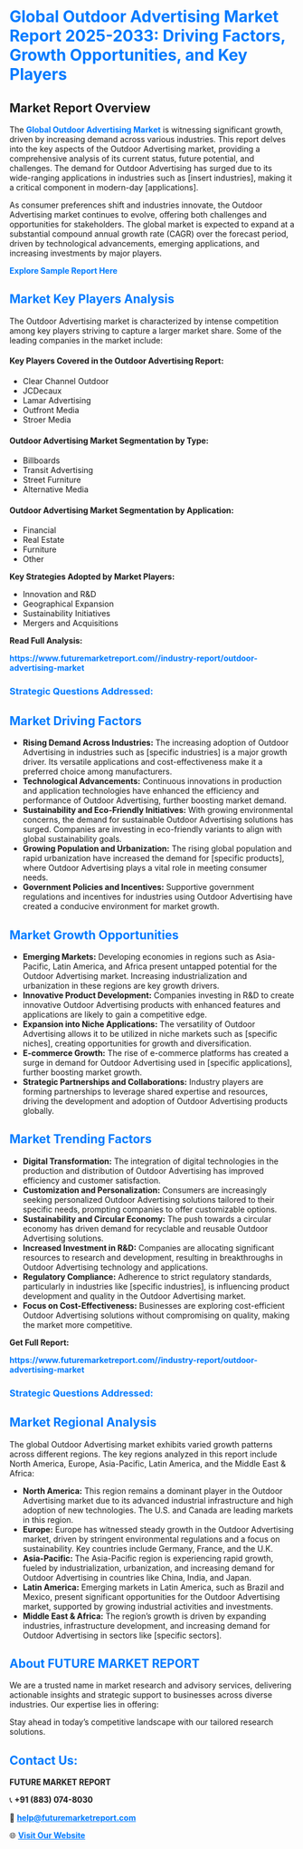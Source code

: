 <h1 style="color: #007BFF;">Global Outdoor Advertising Market Report 2025-2033: Driving Factors, Growth Opportunities, and Key Players</h1>

<section id="overview">
<h2>Market Report Overview</h2>
<p>The <a href="https://www.futuremarketreport.com//industry-report/outdoor-advertising-market" style="color: #007BFF; text-decoration: none;"><strong>Global Outdoor Advertising Market</strong></a> is witnessing significant growth, driven by increasing demand across various industries. This report delves into the key aspects of the Outdoor Advertising market, providing a comprehensive analysis of its current status, future potential, and challenges. The demand for Outdoor Advertising has surged due to its wide-ranging applications in industries such as [insert industries], making it a critical component in modern-day [applications].</p>
<p>As consumer preferences shift and industries innovate, the Outdoor Advertising market continues to evolve, offering both challenges and opportunities for stakeholders. The global market is expected to expand at a substantial compound annual growth rate (CAGR) over the forecast period, driven by technological advancements, emerging applications, and increasing investments by major players.</p>
</section>

<section id="overview">
<p><a href="https://www.futuremarketreport.com//request-sample/reportId=50819" style="color: #007BFF; text-decoration: none;"><strong>Explore Sample Report Here</strong></a></p>
</section>

<section id="key-players">
<h2 style="color: #007BFF;">Market Key Players Analysis</h2>
<p>The Outdoor Advertising market is characterized by intense competition among key players striving to capture a larger market share. Some of the leading companies in the market include:</p>
<h4>Key Players Covered in the Outdoor Advertising Report:</h4>
<ul><li>Clear Channel Outdoor</li><li>JCDecaux</li><li>Lamar Advertising</li><li>Outfront Media</li><li>Stroer Media</li></ul>
<h4>Outdoor Advertising Market Segmentation by Type:</h4>
<ul><li>Billboards</li><li>Transit Advertising</li><li>Street Furniture</li><li>Alternative Media</li></ul>

<h4>Outdoor Advertising Market Segmentation by Application:</h4>
<ul><li>Financial</li><li>Real Estate</li><li>Furniture</li><li>Other</li></ul>
<p><strong>Key Strategies Adopted by Market Players:</strong></p>
<ul>
<li>Innovation and R&D</li>
<li>Geographical Expansion</li>
<li>Sustainability Initiatives</li>
<li>Mergers and Acquisitions</li>
</ul>
</section>

<section>
<p><strong>Read Full Analysis: </strong></p><a href="https://www.futuremarketreport.com//industry-report/outdoor-advertising-market" style="color: #007BFF; text-decoration: none;"><strong>https://www.futuremarketreport.com//industry-report/outdoor-advertising-market</strong></a>
<h3 style="color: #007BFF;">Strategic Questions Addressed:</h3>
</section>

<section id="driving-factors">
<h2 style="color: #007BFF;">Market Driving Factors</h2>
<ul>
<li><strong>Rising Demand Across Industries:</strong> The increasing adoption of Outdoor Advertising in industries such as [specific industries] is a major growth driver. Its versatile applications and cost-effectiveness make it a preferred choice among manufacturers.</li>
<li><strong>Technological Advancements:</strong> Continuous innovations in production and application technologies have enhanced the efficiency and performance of Outdoor Advertising, further boosting market demand.</li>
<li><strong>Sustainability and Eco-Friendly Initiatives:</strong> With growing environmental concerns, the demand for sustainable Outdoor Advertising solutions has surged. Companies are investing in eco-friendly variants to align with global sustainability goals.</li>
<li><strong>Growing Population and Urbanization:</strong> The rising global population and rapid urbanization have increased the demand for [specific products], where Outdoor Advertising plays a vital role in meeting consumer needs.</li>
<li><strong>Government Policies and Incentives:</strong> Supportive government regulations and incentives for industries using Outdoor Advertising have created a conducive environment for market growth.</li>
</ul>
</section>

<section id="growth-opportunities">
<h2 style="color: #007BFF;">Market Growth Opportunities</h2>
<ul>
<li><strong>Emerging Markets:</strong> Developing economies in regions such as Asia-Pacific, Latin America, and Africa present untapped potential for the Outdoor Advertising market. Increasing industrialization and urbanization in these regions are key growth drivers.</li>
<li><strong>Innovative Product Development:</strong> Companies investing in R&D to create innovative Outdoor Advertising products with enhanced features and applications are likely to gain a competitive edge.</li>
<li><strong>Expansion into Niche Applications:</strong> The versatility of Outdoor Advertising allows it to be utilized in niche markets such as [specific niches], creating opportunities for growth and diversification.</li>
<li><strong>E-commerce Growth:</strong> The rise of e-commerce platforms has created a surge in demand for Outdoor Advertising used in [specific applications], further boosting market growth.</li>
<li><strong>Strategic Partnerships and Collaborations:</strong> Industry players are forming partnerships to leverage shared expertise and resources, driving the development and adoption of Outdoor Advertising products globally.</li>
</ul>
</section>

<section id="trending-factors">
<h2 style="color: #007BFF;">Market Trending Factors</h2>
<ul>
<li><strong>Digital Transformation:</strong> The integration of digital technologies in the production and distribution of Outdoor Advertising has improved efficiency and customer satisfaction.</li>
<li><strong>Customization and Personalization:</strong> Consumers are increasingly seeking personalized Outdoor Advertising solutions tailored to their specific needs, prompting companies to offer customizable options.</li>
<li><strong>Sustainability and Circular Economy:</strong> The push towards a circular economy has driven demand for recyclable and reusable Outdoor Advertising solutions.</li>
<li><strong>Increased Investment in R&D:</strong> Companies are allocating significant resources to research and development, resulting in breakthroughs in Outdoor Advertising technology and applications.</li>
<li><strong>Regulatory Compliance:</strong> Adherence to strict regulatory standards, particularly in industries like [specific industries], is influencing product development and quality in the Outdoor Advertising market.</li>
<li><strong>Focus on Cost-Effectiveness:</strong> Businesses are exploring cost-efficient Outdoor Advertising solutions without compromising on quality, making the market more competitive.</li>
</ul>
</section>

<section>
<p><strong>Get Full Report: </strong></p><a href="https://www.futuremarketreport.com//industry-report/outdoor-advertising-market" style="color: #007BFF; text-decoration: none;"><strong>https://www.futuremarketreport.com//industry-report/outdoor-advertising-market</strong></a>
<h3 style="color: #007BFF;">Strategic Questions Addressed:</h3>
</section>


<section id="regional-analysis">
<h2 style="color: #007BFF;">Market Regional Analysis</h2>
<p>The global Outdoor Advertising market exhibits varied growth patterns across different regions. The key regions analyzed in this report include North America, Europe, Asia-Pacific, Latin America, and the Middle East & Africa:</p>
<ul>
<li><strong>North America:</strong> This region remains a dominant player in the Outdoor Advertising market due to its advanced industrial infrastructure and high adoption of new technologies. The U.S. and Canada are leading markets in this region.</li>
<li><strong>Europe:</strong> Europe has witnessed steady growth in the Outdoor Advertising market, driven by stringent environmental regulations and a focus on sustainability. Key countries include Germany, France, and the U.K.</li>
<li><strong>Asia-Pacific:</strong> The Asia-Pacific region is experiencing rapid growth, fueled by industrialization, urbanization, and increasing demand for Outdoor Advertising in countries like China, India, and Japan.</li>
<li><strong>Latin America:</strong> Emerging markets in Latin America, such as Brazil and Mexico, present significant opportunities for the Outdoor Advertising market, supported by growing industrial activities and investments.</li>
<li><strong>Middle East & Africa:</strong> The region’s growth is driven by expanding industries, infrastructure development, and increasing demand for Outdoor Advertising in sectors like [specific sectors].</li>
</ul>
</section>

<footer>
<h2 style="color: #007BFF;">About FUTURE MARKET REPORT</h2>
<p>We are a trusted name in market research and advisory services, delivering actionable insights and strategic support to businesses across diverse industries. Our expertise lies in offering:</p>

<p>Stay ahead in today’s competitive landscape with our tailored research solutions.</p>

<h2 style="color: #007BFF;">Contact Us:</h2>
<p><strong>FUTURE MARKET REPORT</strong></p>
<p>📞 <strong>+91 (883) 074-8030</strong></p>
<p>📧 <strong><a href="mailto:help@futuremarketreport.com" style="color: #007BFF;">help@futuremarketreport.com</a></strong></p>
<p>🌐 <strong><a href="https://www.futuremarketreport.com/" style="color: #007BFF;">Visit Our Website</a></strong></p>
</footer>